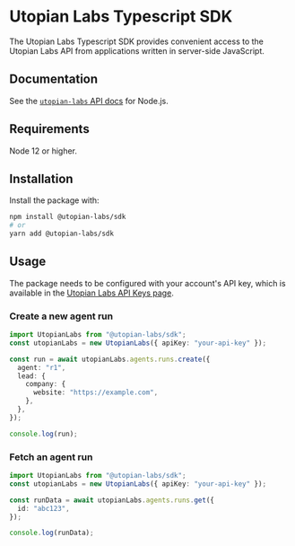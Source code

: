 # Utopian Labs Typescript SDK

The Utopian Labs Typescript SDK provides convenient access to the Utopian Labs API from
applications written in server-side JavaScript.

## Documentation

See the [`utopian-labs` API docs](https://docs.utopianlabs.ai/) for Node.js.

## Requirements

Node 12 or higher.

## Installation

Install the package with:

```sh
npm install @utopian-labs/sdk
# or
yarn add @utopian-labs/sdk
```

## Usage

The package needs to be configured with your account's API key, which is
available in the [Utopian Labs API Keys page](https://portal.utopianlabs.ai/api-keys).

### Create a new agent run

```ts
import UtopianLabs from "@utopian-labs/sdk";
const utopianLabs = new UtopianLabs({ apiKey: "your-api-key" });

const run = await utopianLabs.agents.runs.create({
  agent: "r1",
  lead: {
    company: {
      website: "https://example.com",
    },
  },
});

console.log(run);
```

### Fetch an agent run

```ts
import UtopianLabs from "@utopian-labs/sdk";
const utopianLabs = new UtopianLabs({ apiKey: "your-api-key" });

const runData = await utopianLabs.agents.runs.get({
  id: "abc123",
});

console.log(runData);
```
